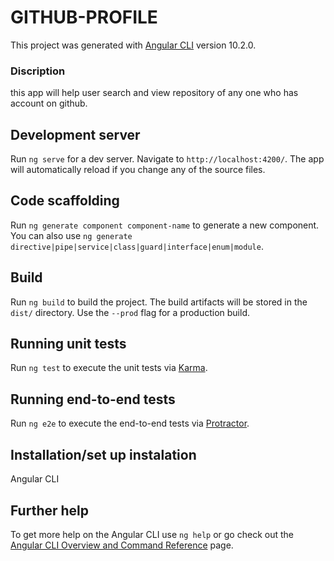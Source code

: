  # GITHUB-PROFILE

This project was generated with [Angular CLI](https://github.com/angular/angular-cli) version 10.2.0.
### Discription
this app will help user search and view repository of any one who has account on github.  
## Development server

Run `ng serve` for a dev server. Navigate to `http://localhost:4200/`. The app will automatically reload if you change any of the source files.

## Code scaffolding

Run `ng generate component component-name` to generate a new component. You can also use `ng generate directive|pipe|service|class|guard|interface|enum|module`.

## Build

Run `ng build` to build the project. The build artifacts will be stored in the `dist/` directory. Use the `--prod` flag for a production build.

## Running unit tests

Run `ng test` to execute the unit tests via [Karma](https://karma-runner.github.io).

## Running end-to-end tests

Run `ng e2e` to execute the end-to-end tests via [Protractor](http://www.protractortest.org/).
## Installation/set up instalation
Angular CLI

## Further help

To get more help on the Angular CLI use `ng help` or go check out the [Angular CLI Overview and Command Reference](https://angular.io/cli) page.
